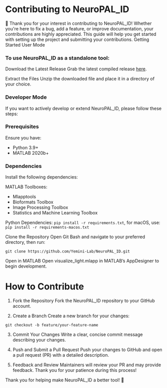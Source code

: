 # Contributing to NeuroPAL_ID

🎉 Thank you for your interest in contributing to NeuroPAL_ID! Whether you're here to fix a bug, add a feature, or improve documentation, your contributions are highly appreciated. This guide will help you get started with setting up the project and submitting your contributions.
Getting Started
User Mode

### To use NeuroPAL_ID as a standalone tool:

Download the Latest Release
Grab the latest compiled release [here](https://github.com/Yemini-Lab/NeuroPAL_ID/releases).

Extract the Files
Unzip the downloaded file and place it in a directory of your choice.

### Developer Mode

If you want to actively develop or extend NeuroPAL_ID, please follow these steps:

### Prerequisites
Ensure you have:
- Python 3.9+
- MATLAB 2020b+

### Dependencies
Install the following dependencies:

MATLAB Toolboxes:
- Mlapptools
- Bioformats Toolbox
- Image Processing Toolbox
- Statistics and Machine Learning Toolbox

Python Dependencies:
`pip install -r requirements.txt`, for macOS, use: `pip install -r requirements-macos.txt`

Clone the Repository
Open Git Bash and navigate to your preferred directory, then run:

`git clone https://github.com/Yemini-Lab/NeuroPAL_ID.git`

Open in MATLAB
Open visualize_light.mlapp in MATLAB’s AppDesigner to begin development.

# How to Contribute

1. Fork the Repository
Fork the NeuroPAL_ID repository to your GitHub account.

2. Create a Branch
Create a new branch for your changes:

`git checkout -b feature/your-feature-name`

3. Commit Your Changes
Write a clear, concise commit message describing your changes.

4. Push and Submit a Pull Request
Push your changes to GitHub and open a pull request (PR) with a detailed description.

5. Feedback and Review
Maintainers will review your PR and may provide feedback. Thank you for your patience during this process!

Thank you for helping make NeuroPAL_ID a better tool! 👏
